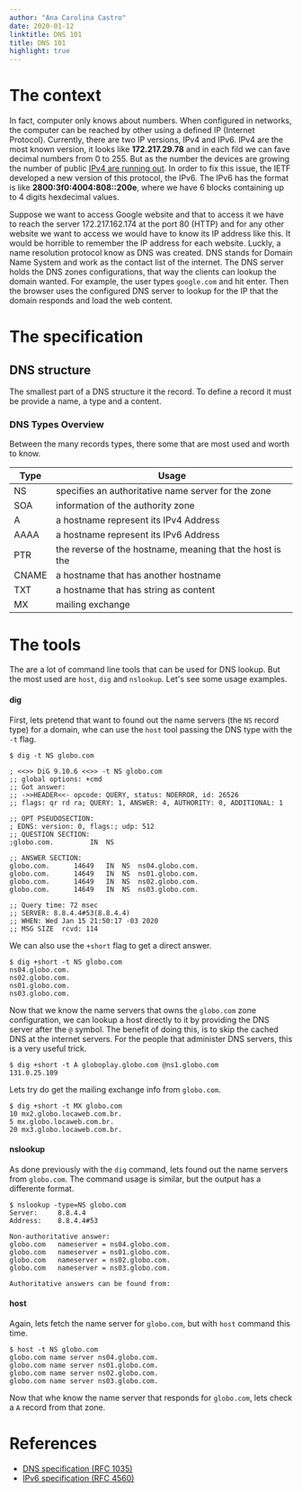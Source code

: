 ```yaml
---
author: "Ana Carolina Castro"
date: 2020-01-12
linktitle: DNS 101
title: DNS 101
highlight: true
---
```


<!-- - Contexto historico/Importancia para a internet
- principais tipos e usos
- farramentas uteis/resolvendo utilizando o dig (short, especific server, types) -->

# The context

In fact, computer only knows about numbers. When configured in networks, the computer can be reached by other using a defined IP (Internet Protocol). Currently, there are two IP versions, IPv4 and IPv6. IPv4 are the most known version, it looks like **172.217.29.78** and in each fild we can fave decimal numbers from 0 to 255. But as the number the devices are growing the number of public [IPv4 are running out](https://www.nbcnews.com/news/us-news/internet-now-officially-too-big-ip-addresses-run-out-n386081). In order to fix this issue, the IETF developed a new version of this protocol, the IPv6. The IPv6 has the format is like **2800:3f0:4004:808::200e**, where we have 6 blocks containing up to 4 digits hexdecimal values.


Suppose we want to access Google website and that to access it we have to reach the server 172.217.162.174 at the port 80 (HTTP) and for any other website we want to access we would have to know its IP address like this. It would be horrible to remember the IP address for each website. Luckly, a name resolution protocol know as DNS was created. DNS stands for Domain Name System and work as the contact list of the internet. The DNS server holds the DNS zones configurations, that way the clients can lookup the domain wanted. For example, the user types `google.com` and hit enter. Then the browser uses the configured DNS server to lookup for the IP that the domain responds and load the web content.

 <!-- User type URL -> Browser asks DNS -> DNS Server answer -> Browser loads -->

<!-- root servers -->

# The specification

## DNS structure

The smallest part of a DNS structure it the record. To define a record it must be provide a name, a type and a content. 

<!-- formats -->
<!-- zone settings: TTL  -->
<!-- zones > records > -->

### DNS Types Overview

Between the many records types, there some that are most used and worth to know.

| Type | Usage |
|---|---|
| NS | specifies an authoritative name server for the zone |
| SOA | information of the authority zone |
| A | a hostname represent its IPv4 Address |
| AAAA | a hostname represent its IPv6 Address |
| PTR | the reverse of the hostname, meaning that the host is the |
| CNAME | a hostname that has another hostname | <!-- (different than a redirect) -->
| TXT | a hostname that has string as content |
| MX | mailing exchange |


# The tools

The are a lot of command line tools that can be used for DNS lookup. But the most used are `host`, `dig` and `nslookup`. Let's see some usage examples.


#### dig

First, lets pretend that want to found out the name servers (the `NS` record type) for a domain, whe can use the `host` tool passing the DNS type with the `-t` flag.

```
$ dig -t NS globo.com

; <<>> DiG 9.10.6 <<>> -t NS globo.com
;; global options: +cmd
;; Got answer:
;; ->>HEADER<<- opcode: QUERY, status: NOERROR, id: 26526
;; flags: qr rd ra; QUERY: 1, ANSWER: 4, AUTHORITY: 0, ADDITIONAL: 1

;; OPT PSEUDOSECTION:
; EDNS: version: 0, flags:; udp: 512
;; QUESTION SECTION:
;globo.com.			IN	NS

;; ANSWER SECTION:
globo.com.		14649	IN	NS	ns04.globo.com.
globo.com.		14649	IN	NS	ns01.globo.com.
globo.com.		14649	IN	NS	ns02.globo.com.
globo.com.		14649	IN	NS	ns03.globo.com.

;; Query time: 72 msec
;; SERVER: 8.8.4.4#53(8.8.4.4)
;; WHEN: Wed Jan 15 21:50:17 -03 2020
;; MSG SIZE  rcvd: 114
```

We can also use the `+short` flag to get a direct answer.

```
$ dig +short -t NS globo.com
ns04.globo.com.
ns02.globo.com.
ns01.globo.com.
ns03.globo.com.
```

Now that we know the name servers that owns the `globo.com` zone configuration, we can lookup a host directly to it by providing the DNS server after the `@` symbol. The benefit of doing this, is to skip the cached DNS at the internet servers. For the people that administer DNS servers, this is a very useful trick.

```
$ dig +short -t A globoplay.globo.com @ns1.globo.com
131.0.25.109
```

Lets try do get the mailing exchange info from `globo.com`.


```
$ dig +short -t MX globo.com
10 mx2.globo.locaweb.com.br.
5 mx.globo.locaweb.com.br.
20 mx3.globo.locaweb.com.br.
```

#### nslookup

As done previously with the `dig` command, lets found out the name servers from `globo.com`. The command usage is similar, but the output has a differente format.

```
$ nslookup -type=NS globo.com
Server:		8.8.4.4
Address:	8.8.4.4#53

Non-authoritative answer:
globo.com	nameserver = ns04.globo.com.
globo.com	nameserver = ns01.globo.com.
globo.com	nameserver = ns02.globo.com.
globo.com	nameserver = ns03.globo.com.

Authoritative answers can be found from:
```

#### host

Again, lets fetch the name server for `globo.com`, but with `host` command this time.

```
$ host -t NS globo.com
globo.com name server ns04.globo.com.
globo.com name server ns01.globo.com.
globo.com name server ns02.globo.com.
globo.com name server ns03.globo.com.
```


Now that whe know the name server that responds for `globo.com`, lets check a `A` record from that zone.



# References

- [DNS specification (RFC 1035)](https://tools.ietf.org/rfc/rfc1035.txt)
- [IPv6 specification (RFC 4560)](https://tools.ietf.org/html/rfc2460)
